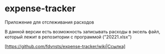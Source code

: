 # expense-tracker
Приложение для отслеживания расходов

В данной версии есть возможность записывать расходы в эксель файл, который лежит в репозитории с программой ("20221.xlsx")

[https://github.com/fdvnsts/expense-tracker/wiki|Ссылка]
